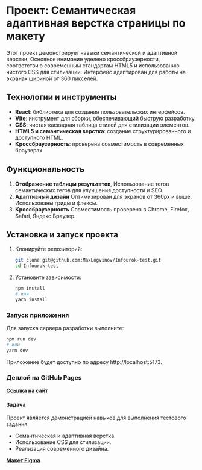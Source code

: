 # Проект: Семантическая адаптивная верстка страницы по макету

Этот проект демонстрирует навыки семантической и адаптивной верстки. Основное внимание уделено кроссбраузерности, соответствию современным стандартам HTML5 и использованию чистого CSS для стилизации. Интерфейс адаптирован для работы на экранах шириной от 360 пикселей.

## Технологии и инструменты

- **React**: библиотека для создания пользовательских интерфейсов.
- **Vite**: инструмент для сборки, обеспечивающий быструю разработку.
- **CSS**: чистая каскадная таблица стилей для стилизации элементов.
- **HTML5 и семантическая верстка**: создание структурированного и доступного HTML.
- **Кроссбраузерность**: проверена совместимость в современных браузерах.

## Функциональность

1.  **Отображение таблицы результатов**, Использование тегов семантических тегов для улучшения доступности и SEO.
2.  **Адаптивный дизайн** Оптимизирован для экранов от 360px и выше. Использованы гриды и флексы.
3.  **Кроссбраузерность** Совместимость проверена в Chrome, Firefox, Safari, Яндекс.Браузер.

## Установка и запуск проекта

1. Клонируйте репозиторий:
   ```bash
   git clone git@github.com:MaxLogvinov/Infourok-test.git
   cd Infourok-test
   ```
2. Установите зависимости:
   ```sh
   npm install
   # или
   yarn install
   ```

### Запуск приложения

Для запуска сервера разработки выполните:

```sh
npm run dev
# или
yarn dev
```

Приложение будет доступно по адресу http://localhost:5173.

### Деплой на GitHub Pages

**[Ссылка на сайт](https://maxlogvinov.github.io/farwater-test/)**

#### Задача

Проект является демонстрацией навыков для выполнения тестового задания:

- Семантическая и адаптивная верстка.
- Использование CSS для стилизации.
- Реализация современного дизайна.

**[Макет Figma](https://www.figma.com/design/mwhaNzl9TxJx9WXZVG8CSW/%D0%A2%D0%B5%D1%81%D1%82%D0%BE%D0%B2%D0%BE%D0%B5-%D0%B7%D0%B0%D0%B4%D0%B0%D0%BD%D0%B8%D0%B5?node-id=0-1&t=zgqYcavduEAZeqPj-1)**
